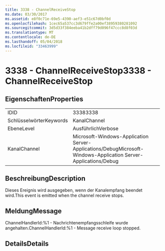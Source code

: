 ```yaml
---
title: 3338 - ChannelReceiveStop
ms.date: 03/30/2017
ms.assetid: e8f0c71e-69e5-4390-aef3-e51c67d0bf0d
ms.openlocfilehash: 1cec65a537cc3d679ffe2a00ef38959380281092
ms.sourcegitcommit: 3d5d33f384eeba41b2dff79d096f47ccc8d8f03d
ms.translationtype: MT
ms.contentlocale: de-DE
ms.lasthandoff: 05/04/2018
ms.locfileid: "33463999"
---
```

# <a name="3338---channelreceivestop"></a><span data-ttu-id="490f6-102">3338 - ChannelReceiveStop</span><span class="sxs-lookup"><span data-stu-id="490f6-102">3338 - ChannelReceiveStop</span></span>
## <a name="properties"></a><span data-ttu-id="490f6-103">Eigenschaften</span><span class="sxs-lookup"><span data-stu-id="490f6-103">Properties</span></span>  
  
|||  
|-|-|  
|<span data-ttu-id="490f6-104">ID</span><span class="sxs-lookup"><span data-stu-id="490f6-104">ID</span></span>|<span data-ttu-id="490f6-105">3338</span><span class="sxs-lookup"><span data-stu-id="490f6-105">3338</span></span>|  
|<span data-ttu-id="490f6-106">Schlüsselwörter</span><span class="sxs-lookup"><span data-stu-id="490f6-106">Keywords</span></span>|<span data-ttu-id="490f6-107">Kanal</span><span class="sxs-lookup"><span data-stu-id="490f6-107">Channel</span></span>|  
|<span data-ttu-id="490f6-108">Ebene</span><span class="sxs-lookup"><span data-stu-id="490f6-108">Level</span></span>|<span data-ttu-id="490f6-109">Ausführlich</span><span class="sxs-lookup"><span data-stu-id="490f6-109">Verbose</span></span>|  
|<span data-ttu-id="490f6-110">Kanal</span><span class="sxs-lookup"><span data-stu-id="490f6-110">Channel</span></span>|<span data-ttu-id="490f6-111">Microsoft-Windows-Application Server-Applications/Debug</span><span class="sxs-lookup"><span data-stu-id="490f6-111">Microsoft-Windows-Application Server-Applications/Debug</span></span>|  
  
## <a name="description"></a><span data-ttu-id="490f6-112">Beschreibung</span><span class="sxs-lookup"><span data-stu-id="490f6-112">Description</span></span>  
 <span data-ttu-id="490f6-113">Dieses Ereignis wird ausgegeben, wenn der Kanalempfang beendet wird.</span><span class="sxs-lookup"><span data-stu-id="490f6-113">This event is emitted when the channel receive stops.</span></span>  
  
## <a name="message"></a><span data-ttu-id="490f6-114">Meldung</span><span class="sxs-lookup"><span data-stu-id="490f6-114">Message</span></span>  
 <span data-ttu-id="490f6-115">ChannelHandlerId:%1 - Nachrichtenempfangsschleife wurde angehalten.</span><span class="sxs-lookup"><span data-stu-id="490f6-115">ChannelHandlerId:%1 - Message receive loop stopped.</span></span>  
  
## <a name="details"></a><span data-ttu-id="490f6-116">Details</span><span class="sxs-lookup"><span data-stu-id="490f6-116">Details</span></span>
